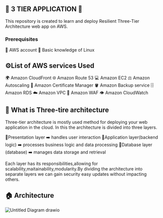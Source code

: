 ## 🚀 3 TIER APPLICATION 🚀
This repository is created to learn and deploy Resilient Three-Tier Architecture web app on AWS.
### Prerequisites
📌 AWS account
📌 Basic knowledge of Linux

## ⚙️List of AWS services Used

🌍 Amazon CloudFront
🌐 Amazon Route 53
💻 Amazon EC2
⚖️ Amazon Autoscaling
🪪 Amazon Certificate Manager
🪣 Amazon Backup service
🗄️ Amazon RDS
☁️ Amazon VPC
🔐 Amazon WAF
👁️ Amazon CloudWatch

## 🤔 What is Three-tire architecture

Three-tier architecture is mostly used method for deploying your web application in the cloud. In this the architecture is divided into three layers.

🔸Presentation layer ➡️ handles user interaction
🔸Application layer(backend logic) ➡️ processes business logic and data processing
🔸Database layer (database) ➡️ manages data storage and retrieval

Each layer has its responsibilities,allowing for scalability,maitainability,modularity.By dividing the architecture into separate layers we can gain security easy updates without impacting others.

## 🏠 Architecture
![Untitled Diagram drawio](https://github.com/user-attachments/assets/f85558a3-c5d9-4478-96d9-8b0e9fb28f42)
